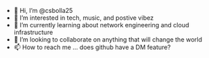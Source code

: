 - 👋 Hi, I’m @csbolla25
- 👀 I’m interested in tech, music, and postive vibez
- 🌱 I’m currently learning about network engineering and cloud infrastructure
- 💞️ I’m looking to collaborate on anything that will change the world
- 📫 How to reach me ... does github have a DM feature?

<!---
csbolla25/csbolla25 is a ✨ special ✨ repository because its `README.md` (this file) appears on your GitHub profile.
You can click the Preview link to take a look at your changes.
--->
